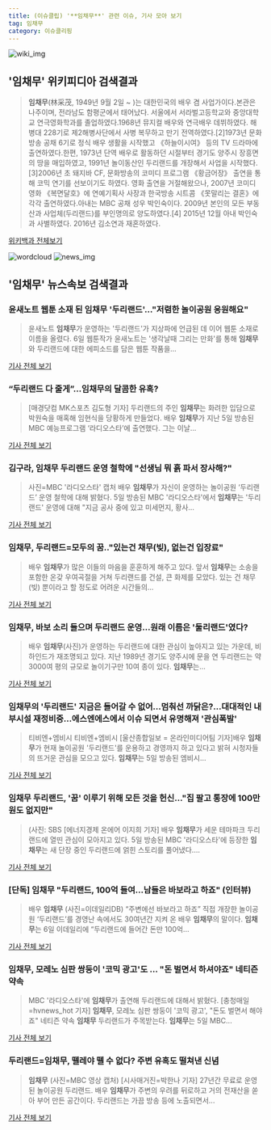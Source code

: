 ```yaml
---
title: (이슈클립) '**임채무**' 관련 이슈, 기사 모아 보기
tag: 임채무
category: 이슈클리핑
---
```

![wiki_img](https://user-images.githubusercontent.com/42597476/44503234-41136a80-a6d0-11e8-9071-6fc6418eafe4.png)
## **'**임채무**'** 위키피디아 검색결과
>**임채무**(林采茂, 1949년 9월 2일 ~ )는 대한민국의 배우 겸 사업가이다.본관은 나주이며, 전라남도 함평군에서 태어났다. 서울에서 서라벌고등학교와 중앙대학교 연극영화학과를 졸업하였다.1968년 뮤지컬 배우와 연극배우 데뷔하였다. 해병대 228기로 제2해병사단에서 사병 복무하고 만기 전역하였다.[2]1973년 문화방송 공채 6기로 정식 배우 생활을 시작했고 《하늘이시여》 등의 TV 드라마에 출연하였다.한편, 1973년 단역 배우로 활동하던 시절부터 경기도 양주시 장흥면의 땅을 매입하였고, 1991년 놀이동산인 두리랜드를 개장해서 사업을 시작했다.[3]2006년 초 돼지바 CF, 문화방송의 코미디 프로그램 《황금어장》 출연을 통해 코믹 연기를 선보이기도 하였다. 영화 출연을 거절해왔으나, 2007년 코미디 영화 《복면달호》에 연예기획사 사장과 한국방송 시트콤 《못말리는 결혼》에 각각 출연하였다.아내는 MBC 공채 성우 박인숙이다. 2009년 본인의 모든 부동산과 사업체(두리랜드)를 부인명의로 양도하였다.[4] 2015년 12월 아내 박인숙과 사별하였다. 2016년 김소연과 재혼하였다.

<a href="https://ko.wikipedia.org/wiki/임채무" target="_blank">위키백과 전체보기</a>

![wordcloud](https://s3.ap-northeast-2.amazonaws.com/lyrics101-wordcloud/2018-09-06-1536213386.png)
![news_img](https://user-images.githubusercontent.com/42597476/44507050-1206f400-a6e4-11e8-8d98-7ffbfebb353f.png)
## **'**임채무**'** 뉴스속보 검색결과
### 윤새노트 웹툰 소재 된 **임채무** '두리랜드'…"저렴한 놀이공원 응원해요"

>윤새노트 **임채무**가 운영하는 '두리랜드'가 지상파에 언급된 데 이어 웹툰 소재로 이름을 올렸다. 6일 웹툰작가 윤새노트는 '생각날때 그리는 만화'를 통해 **임채무**와 두리랜드에 대한 에피소드를 담은 웹툰 작품을...

<a href="http://www.betanews.net:8080/article/904937.html" target="_blank">기사 전체 보기</a>

### “두리랜드 다 줄게”…**임채무**의 달콤한 유혹?

>[매경닷컴 MK스포츠 김도형 기자] 두리랜드의 주인 **임채무**는 화려한 입담으로 박원숙을 매혹해 임현식을 당황하게 만들었다. 배우 **임채무**가 지난 5일 방송된 MBC 예능프로그램 ‘라디오스타’에 출연했다. 그는 이날...

<a href="http://sports.mk.co.kr/view.php?year=2018&no=562470" target="_blank">기사 전체 보기</a>

### 김구라, **임채무** 두리랜드 운영 철학에 "선생님 뭐 흙 파서 장사해?"

>사진=MBC '라디오스타' 캡처 배우 **임채무**가 자신이 운영하는 놀이공원 ‘두리랜드’ 운영 철학에 대해 밝혔다. 5일 방송된 MBC '라디오스타'에서 **임채무**는 '두리랜드' 운영에 대해 "지금 공사 중에 있고 미세먼지, 황사...

<a href="http://view.asiae.co.kr/news/view.htm?idxno=2018090614094512140" target="_blank">기사 전체 보기</a>

### **임채무**, 두리랜드=모두의 꿈.."있는건 채무(빚), 없는건 입장료"

>배우 **임채무**가 많은 이들의 마음을 훈훈하게 해주고 있다. 앞서 **임채무**는 소송을 포함한 온갖 우여곡절을 거쳐 두리랜드를 건설, 큰 화제를 모았다. 있는 건 채무(빚) 뿐이라고 할 정도로 어려운 시간들의...

<a href="http://enews24.tving.com/news/article.asp?nsID=1300481" target="_blank">기사 전체 보기</a>

### **임채무**, 바보 소리 들으며 두리랜드 운영…원래 이름은 '둘리랜드'였다?

>배우 **임채무**(사진)가 운영하는 두리랜드에 대한 관심이 높아지고 있는 가운데, 비하인드가 재조명되고 있다. 지난 1989년 경기도 양주시에 문을 연 두리랜드는 약 3000여 평의 규모로 놀이기구만 10여 종이 있다. **임채무**는...

<a href="http://www.segye.com/content/html/2018/09/06/20180906003152.html?OutUrl=naver" target="_blank">기사 전체 보기</a>

### **임채무**의 '두리랜드' 지금은 들어갈 수 없어...멈춰선 까닭은?...대대적인 내부시설 재정비중...에스엔에스에서 이슈 되면서 유명해져 '관심폭발'

>티비엔+엠비시 티비엔+엠비시 [울산종합일보 = 온라인미디어팀 기자]배우 **임채무**가 현재 놀이공원 '두리랜드'를 운용하고 경영까지 하고 있다고 밝혀 시청자들의 뜨거운 관심을 모으고 있다. **임채무**는 5일 방송된 엠비시...

<a href="http://www.ujnews.co.kr/news/articleView.html?idxno=422745" target="_blank">기사 전체 보기</a>

### **임채무** 두리랜드, '꿈' 이루기 위해 모든 것을 헌신…"집 팔고 통장에 100만 원도 없지만"

>(사진: SBS [에너지경제 온에어 이지희 기자] 배우 **임채무**가 세운 테마파크 두리랜드에 열띤 관심이 모아지고 있다. 5일 방송된 MBC '라디오스타'에 등장한 **임채무**는 새 단장 중인 두리랜드에 얽힌 스토리를 풀어냈다....

<a href="http://www.ekn.kr/news/article_lab.html?no=384718" target="_blank">기사 전체 보기</a>

### [단독] **임채무** "두리랜드, 100억 들여...남들은 바보라고 하죠" (인터뷰)

>배우 **임채무** (사진=이데일리DB) “주변에선 바보라고 하죠” 직접 개장한 놀이공원 ‘두리랜드’를 경영난 속에서도 30여년간 지켜 온 배우 **임채무**의 말이다. **임채무**는 6일 이데일리에 “두리랜드에 들어간 돈만 100억...

<a href="http://starin.edaily.co.kr/news/newspath.asp?newsid=01157846619337496" target="_blank">기사 전체 보기</a>

### **임채무**, 모레노 심판 쌍둥이 '코믹 광고'도 ... "돈 벌면서 하셔야죠" 네티즌 약속

>MBC \'라디오스타\'에 **임채무**가 출연해 두리랜드에 대해서 밝혔다. [충청매일=hvnews_hot 기자] **임채무**, 모레노 심판 쌍둥이 '코믹 광고',  "돈도 벌면서 해야죠" 네티즌 약속 **임채무** 두리랜드가 주목받는다. **임채무**는 5일 MBC...

<a href="http://www.ccdn.co.kr/news/articleView.html?idxno=538854" target="_blank">기사 전체 보기</a>

### 두리랜드=**임채무**, 뗄레야 뗄 수 없다? 주변 유혹도 떨쳐낸 신념

>**임채무** (사진=MBC 영상 캡처) [시사매거진=박한나 기자] 27년간 무료로 운영된 놀이공원 두리랜드. 배우 **임채무**가 주변의 우려를 뒤로하고 거의 전재산을 쏟아 부어 만든 공간이다. 두리랜드는 가끔 방송 등에 노출되면서...

<a href="http://www.sisamagazine.co.kr/news/articleView.html?idxno=143125" target="_blank">기사 전체 보기</a>


